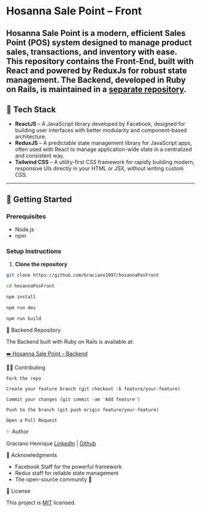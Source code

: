 # Hosanna Sale Point – Front

**Hosanna Sale Point** is a modern, efficient Sales Point (POS) system designed to manage product sales, transactions, and inventory with ease. This repository contains the **Front-End**, built with **React** and powered by **ReduxJs** for robust state management. The Backend, developed in **Ruby on Rails**, is maintained in a [separate repository](https://github.com/Graciano1997/hosanaPosBackend.git).
---

## 🧰 Tech Stack

- **ReactJS** – A JavaScript library developed by Facebook, designed for building user interfaces with better modularity and component-based architecture.
- **ReduxJS** – A predictable state management library for JavaScript apps, often used with React to manage application-wide state in a centralized and consistent way.
- **Tailwind CSS** – A utility-first CSS framework for rapidly building modern, responsive UIs directly in your HTML or JSX, without writing custom CSS.
---

## 🚀 Getting Started

### Prerequisites
- Node.js
- npm

### Setup Instructions

1. **Clone the repository**

```bash
git clone https://github.com/Graciano1997/hosannaPosFront

cd hosannaPosFront

npm install

npm run dev

npm run build
```

🔗 Backend Repository

The Backend built with Ruby on Rails is available at:

[➡️ Hosanna Sale Point – Backend](https://github.com/Graciano1997/hosanaPosBackend.git)


👨‍💻 Contributing

    Fork the repo

    Create your feature branch (git checkout -b feature/your-feature)

    Commit your changes (git commit -am 'Add feature')

    Push to the branch (git push origin feature/your-feature)

    Open a Pull Request

✨ Author

Graciano Henrique
[LinkedIn](https://www.linkedin.com/in/gracianohenrique/) | [Github](https://github.com/Graciano1997/)

🙏 Acknowledgments

- Facebook Staff for the powerful framework
- Redux staff for reliable state management
- The open-source community 💛

📄 License

This project is [MIT](./LICENSE) licensed.
